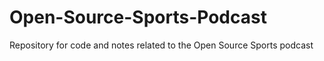 # Open-Source-Sports-Podcast
Repository for code and notes related to the Open Source Sports podcast
